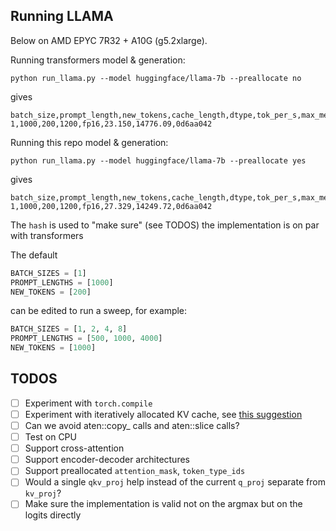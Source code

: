 ## Running LLAMA

Below on AMD EPYC 7R32 + A10G (g5.2xlarge).

Running transformers model & generation:

```
python run_llama.py --model huggingface/llama-7b --preallocate no
```

gives
```
batch_size,prompt_length,new_tokens,cache_length,dtype,tok_per_s,max_mem_mb,hash
1,1000,200,1200,fp16,23.150,14776.09,0d6aa042
```

Running this repo model & generation:

```
python run_llama.py --model huggingface/llama-7b --preallocate yes
```

gives

```
batch_size,prompt_length,new_tokens,cache_length,dtype,tok_per_s,max_mem_mb,hash
1,1000,200,1200,fp16,27.329,14249.72,0d6aa042
```

The `hash` is used to "make sure" (see TODOS) the implementation is on par with transformers

The default

```python
BATCH_SIZES = [1]
PROMPT_LENGTHS = [1000]
NEW_TOKENS = [200]
```

can be edited to run a sweep, for example:

```python
BATCH_SIZES = [1, 2, 4, 8]
PROMPT_LENGTHS = [500, 1000, 4000]
NEW_TOKENS = [1000]
```

## TODOS

- [ ] Experiment with `torch.compile`
- [ ] Experiment with iteratively allocated KV cache, see [this suggestion](https://github.com/huggingface/text-generation-inference/issues/376)
- [ ] Can we avoid aten::copy_ calls and aten::slice calls?
- [ ] Test on CPU
- [ ] Support cross-attention
- [ ] Support encoder-decoder architectures
- [ ] Support preallocated `attention_mask`, `token_type_ids`
- [ ] Would a single `qkv_proj` help instead of the current `q_proj` separate from `kv_proj`?
- [ ] Make sure the implementation is valid not on the argmax but on the logits directly
